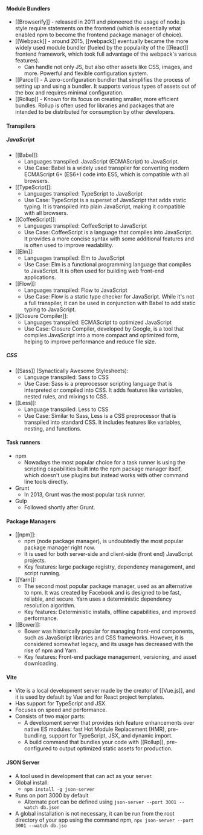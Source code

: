 
#### Module Bundlers
- [[Browserify]] - released in 2011 and pioneered the usage of node.js style require statements on the frontend (which is essentially what enabled npm to become the frontend package manager of choice).
- [[Webpack]] - around 2015, [[webpack]] eventually became the more widely used module bundler (fueled by the popularity of the [[React]] frontend framework, which took full advantage of the webpack's various features).
	- Can handle not only JS, but also other assets like CSS, images, and more. Powerful and flexible configuration system.
- [[Parcel]] - A zero-configuration bundler that simplifies the process of setting up and using a bundler. It supports various types of assets out of the box and requires minimal configuration.
- [[Rollup]] - Known for its focus on creating smaller, more efficient bundles. Rollup is often used for libraries and packages that are intended to be distributed for consumption by other developers.

#### Transpilers

##### JavaScript
- [[Babel]]:
	- Languages transpiled: JavaScript (ECMAScript) to JavaScript.
	- Use Case: Babel is a widely used transpiler for converting modern ECMAScript 6+ (ES6+) code into ES5, which is compatible with all browsers.
- [[TypeScript]]:
	- Languages transpiled: TypeScript to JavaScript
	- Use Case: TypeScript is a superset of JavaScript that adds static typing. It is transpiled into plain JavaScript, making it compatible with all browsers.
- [[CoffeeScript]]:
	- Languages transpiled: CoffeeScript to JavaScript
	- Use Case: CoffeeScript is a language that compiles into JavaScript. It provides a more concise syntax with some additional features and is often used to improve readability.
- [[Elm]]:
	- Languages transpiled: Elm to JavaScript
	- Use Case: Elm is a functional programming language that compiles to JavaScript. It is often used for building web front-end applications.
- [[Flow]]:
	- Languages transpiled: Flow to JavaScript
	- Use Case: Flow is a static type checker for JavaScript. While it's not a full transpiler, it can be used in conjunction with Babel to add static typing to JavaScript.
- [[Closure Compiler]]:
	- Languages transpiled: ECMAScript to optimized JavaScript
	- Use Case: Closure Compiler, developed by Google, is a tool that compiles JavaScript into a more compact and optimized form, helping to improve performance and reduce file size.

##### CSS
- [[Sass]] (Synactically Awesome Stylesheets):
	- Language transpiled: Sass to CSS
	- Use Case: Sass is a preprocessor scripting language that is interpreted or compiled into CSS. It adds features like variables, nested rules, and mixings to CSS.
- [[Less]]:
	- Language transpiled: Less to CSS
	- Use Case: Similar to Sass, Less is a CSS preprocessor that is transpiled into standard CSS. It includes features like variables, nesting, and functions.

#### Task runners
- npm
	- Nowadays the most popular choice for a task runner is using the scripting capabilities built into the npm package manager itself, which doesn't use plugins but instead works with other command line tools directly.
- Grunt
	- In 2013, Grunt was the most popular task runner.
- Gulp
	- Followed shortly after Grunt.

#### Package Managers
- [[npm]]:
	- npm (node package manager), is undoubtedly the most popular package manager right now.
	- It is used for both server-side and client-side (front end) JavaScript projects.
	- Key features: large package registry, dependency management, and script running.
- [[Yarn]]:
	- The second most popular package manager, used as an alternative to npm. It was created by Facebook and is designed to be fast, reliable, and secure. Yarn uses a deterministic dependency resolution algorithm.
	- Key features: Deterministic installs, offline capabilities, and improved performance.
- [[Bower]]:
	- Bower was historically popular for managing front-end components, such as JavaScript libraries and CSS frameworks. However, it is considered somewhat legacy, and its usage has decreased with the rise of npm and Yarn.
	- Key features: Front-end package management, versioning, and asset downloading.

#### Vite
- Vite is a local development server made by the creator of [[Vue.js]], and it is used by default by Vue and for React project templates.
- Has support for TypeScript and JSX.
- Focuses on speed and performance.
- Consists of two major parts:
	- A development server that provides rich feature enhancements over native ES modules: fast Hot Module Replacement (HMR), pre-bundling, support for TypeScript, JSX, and dynamic import.
	- A build command that bundles your code with [[Rollup]], pre-configured to output optimized static assets for production.


#### JSON Server
- A tool used in development that can act as your server.
- Global install:
	- `npm install -g json-server`
- Runs on port 3000 by default
	- Alternate port can be defined using `json-server --port 3001 --watch db.json`
- A global installation is not necessary, it can be run from the root directory of your app using the command npm, `npx json-server --port 3001 --watch db.jso`